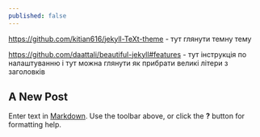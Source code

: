 ```yaml
---
published: false
---
```


https://github.com/kitian616/jekyll-TeXt-theme - тут глянути темну тему

https://github.com/daattali/beautiful-jekyll#features - тут інструкція по налаштуванню і тут можна глянути як прибрати великі літери з заголовків
## A New Post



Enter text in [Markdown](http://daringfireball.net/projects/markdown/). Use the toolbar above, or click the **?** button for formatting help.

